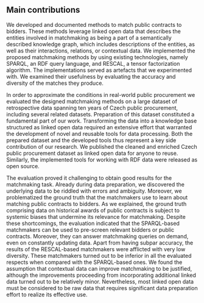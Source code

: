 ## Main contributions

<!-- přínosy disertační práce -->
<!-- TODO: Add concrete numeric results for the key metrics and the best-performing matchmakers. -->

We developed and documented methods to match public contracts to bidders.
These methods leverage linked open data that describes the entities involved in matchmaking as being a part of a semantically described knowledge graph, which includes descriptions of the entities, as well as their interactions, relations, or contextual data.
We implemented the proposed matchmaking methods by using existing technologies, namely SPARQL, an RDF query language, and RESCAL, a tensor factorization algorithm.
The implementations served as artefacts that we experimented with.
We examined their usefulness by evaluating the accuracy and diversity of the matches they produce.

In order to approximate the conditions in real-world public procurement we evaluated the designed matchmaking methods on a large dataset of retrospective data spanning ten years of Czech public procurement, including several related datasets.
Preparation of this dataset constituted a fundamental part of our work.
Transforming the data into a knowledge base structured as linked open data required an extensive effort that warranted the development of novel and reusable tools for data processing.
Both the prepared dataset and the developed tools thus represent a key side contribution of our research.
We published the cleaned and enriched Czech public procurement dataset as linked open data for anyone to reuse.
Similarly, the implemented tools for working with RDF data were released as open source.

The evaluation proved it challenging to obtain good results for the matchmaking task.
Already during data preparation, we discovered the underlying data to be riddled with errors and ambiguity.
Moreover, we problematized the ground truth that the matchmakers use to learn about matching public contracts to bidders.
As we explained, the ground truth comprising data on historical awards of public contracts is subject to systemic biases that undermine its relevance for matchmaking.
Despite these shortcomings, the evaluation indicated that the SPARQL-based matchmakers can be used to pre-screen relevant bidders or public contracts.
Moreover, they can answer matchmaking queries on demand, even on constantly updating data.
Apart from having subpar accuracy, the results of the RESCAL-based matchmakers were afflicted with very low diversity.
These matchmakers turned out to be inferior in all the evaluated respects when compared with the SPARQL-based ones.
We found the assumption that contextual data can improve matchmaking to be justified, although the improvements proceeding from incorporating additional linked data turned out to be relatively minor.
Nevertheless, most linked open data must be considered to be raw data that requires significant data preparation effort to realize its effective use.

